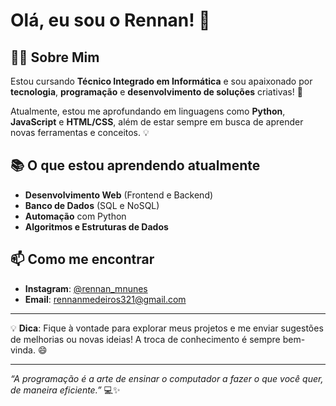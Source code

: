 # Olá, eu sou o Rennan! 👋

## 👨‍💻 Sobre Mim

Estou cursando **Técnico Integrado em Informática** e sou apaixonado por **tecnologia**, **programação** e **desenvolvimento de soluções** criativas! 🚀

Atualmente, estou me aprofundando em linguagens como **Python**, **JavaScript** e **HTML/CSS**, além de estar sempre em busca de aprender novas ferramentas e conceitos. 💡

## 📚 O que estou aprendendo atualmente

- **Desenvolvimento Web** (Frontend e Backend)
- **Banco de Dados** (SQL e NoSQL)
- **Automação** com Python
- **Algoritmos e Estruturas de Dados**

## 📫 Como me encontrar

- **Instagram**: [@rennan_mnunes](https://www.instagram.com/rennan_mnunes/?next=%2F)
- **Email**: rennanmedeiros321@gmail.com

---

💡 **Dica**: Fique à vontade para explorar meus projetos e me enviar sugestões de melhorias ou novas ideias! A troca de conhecimento é sempre bem-vinda. 😄

---

*“A programação é a arte de ensinar o computador a fazer o que você quer, de maneira eficiente.”* 💻✨

